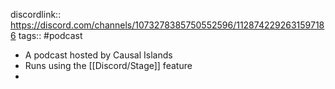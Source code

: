 discordlink:: https://discord.com/channels/1073278385750552596/1128742292631597186
tags:: #podcast

- A podcast hosted by Causal Islands
- Runs using the [[Discord/Stage]] feature
-